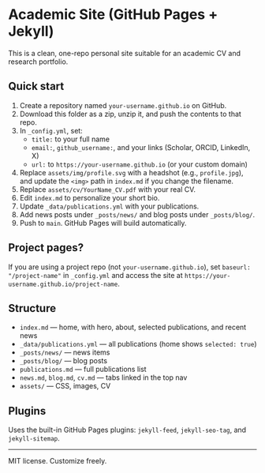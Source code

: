 # Academic Site (GitHub Pages + Jekyll)

This is a clean, one-repo personal site suitable for an academic CV and research portfolio.

## Quick start

1. Create a repository named `your-username.github.io` on GitHub.
2. Download this folder as a zip, unzip it, and push the contents to that repo.
3. In `_config.yml`, set:
   - `title:` to your full name
   - `email:`, `github_username:`, and your links (Scholar, ORCID, LinkedIn, X)
   - `url:` to `https://your-username.github.io` (or your custom domain)
4. Replace `assets/img/profile.svg` with a headshot (e.g., `profile.jpg`), and update the `<img>` path in `index.md` if you change the filename.
5. Replace `assets/cv/YourName_CV.pdf` with your real CV.
6. Edit `index.md` to personalize your short bio.
7. Update `_data/publications.yml` with your publications.
8. Add news posts under `_posts/news/` and blog posts under `_posts/blog/`.
9. Push to `main`. GitHub Pages will build automatically.

## Project pages?

If you are using a project repo (not `your-username.github.io`), set `baseurl: "/project-name"` in `_config.yml` and access the site at `https://your-username.github.io/project-name`.

## Structure

- `index.md` — home, with hero, about, selected publications, and recent news
- `_data/publications.yml` — all publications (home shows `selected: true`)
- `_posts/news/` — news items
- `_posts/blog/` — blog posts
- `publications.md` — full publications list
- `news.md`, `blog.md`, `cv.md` — tabs linked in the top nav
- `assets/` — CSS, images, CV

## Plugins

Uses the built-in GitHub Pages plugins: `jekyll-feed`, `jekyll-seo-tag`, and `jekyll-sitemap`.

---

MIT license. Customize freely.